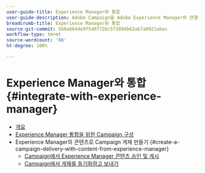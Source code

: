 ```yaml
---
user-guide-title: Experience Manager와 통합
user-guide-description: Adobe Campaign을 Adobe Experience Manager와 연결하여 Experience Manager에서 이메일 게재 템플릿, 자산, 양식을 관리할 수 있는 방법을 알아봅니다.
breadcrumb-title: Experience Manager와 통합
source-git-commit: 5b0a6644e9f5407726c5f389db62ab7a0921abac
workflow-type: tm+mt
source-wordcount: '66'
ht-degree: 100%

---
```



# Experience Manager와 통합 {#integrate-with-experience-manager}

+ [개요](/help/tutorial-integrate-with-experience-manager/overview.md)
+ [Experience Manager 통합을 위한 Campaign 구성](/help/tutorial-integrate-with-experience-manager/configure-campaign-for-aem-integration.md)
+ Experience Manager의 콘텐츠로 Campaign 게재 만들기 {#create-a-campaign-delivery-with-content-from-experience-manager}
   + [Campaign에서 Experience Manager 콘텐츠 승인 및 게시](/help/tutorial-integrate-with-experience-manager/approve-and-publish-aem-content-to-campaign.md)
   + [Campaign에서 게재를 동기화하고 보내기](/help/tutorial-integrate-with-experience-manager/synchronize-and-send-an-aem-delivery-in-campaign.md)

